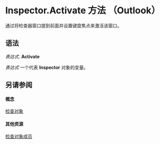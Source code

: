 
# Inspector.Activate 方法 （Outlook）

通过将检查器窗口提到前面并设置键盘焦点来激活该窗口。


## 语法

 _表达式_. **Activate**

 _表达式_ 一个代表 **Inspector** 对象的变量。


## 另请参阅


#### 概念


[检查对象](d7384756-669c-0549-1032-c3b864187994.md)
#### 其他资源


[检查对象成员](acd3e13f-4727-7966-d2a5-a95e4528425c.md)